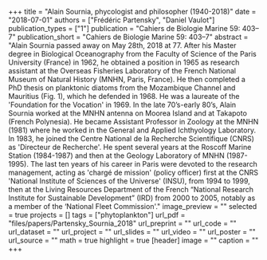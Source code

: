 +++
title = "Alain Sournia, phycologist and philosopher (1940-2018)"
date = "2018-07-01"
authors = ["Frédéric Partensky", "Daniel Vaulot"]
publication_types = ["1"]
publication = "Cahiers de Biologie Marine 59: 403–7"
publication_short = "Cahiers de Biologie Marine 59: 403–7"
abstract = "Alain Sournia passed away on May 28th, 2018 at 77. After his Master degree in Biological Oceanography from the Faculty of Science of the Paris University (France) in 1962, he obtained a position in 1965 as research assistant at the Overseas Fisheries Laboratory of the French National Museum of Natural History (MNHN, Paris, France). He then completed a PhD thesis on planktonic diatoms from the Mozambique Channel and Mauritius (Fig. 1), which he defended in 1968. He was a laureate of the 'Foundation for the Vocation' in 1969. In the late 70’s-early 80’s, Alain Sournia worked at the MNHN antenna on Moorea Island and at Takapoto (French Polynesia). He became Assistant Professor in Zoology at the MNHN (1981) where he worked in the General and Applied Ichthyology Laboratory. In 1983, he joined the Centre National de la Recherche Scientifique (CNRS) as 'Directeur de Recherche'. He spent several years at the Roscoff Marine Station (1984-1987) and then at the Geology Laboratory of MNHN (1987-1995). The last ten years of his career in Paris were devoted to the research management, acting as 'chargé de mission' (policy officer) first at the CNRS 'National Institute of Sciences of the Universe' (INSU), from 1994 to 1999, then at the Living Resources Department of the French “National Research Institute for Sustainable Development” (IRD) from 2000 to 2005, notably as a member of the ‘National Fleet Commission'."
image_preview = ""
selected = true
projects = []
tags = ["phytoplankton"]
url_pdf = "files/papers/Partensky_Sournia_2018"
url_preprint = ""
url_code = ""
url_dataset = ""
url_project = ""
url_slides = ""
url_video = ""
url_poster = ""
url_source = ""
math = true
highlight = true
[header]
image = ""
caption = ""
+++
